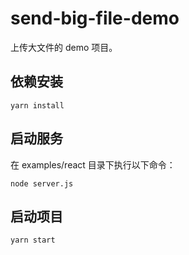 # send-big-file-demo

上传大文件的 demo 项目。

## 依赖安装

```shell
yarn install
```

## 启动服务

在 examples/react 目录下执行以下命令：

```shell
node server.js
```

## 启动项目

```shell
yarn start
```
